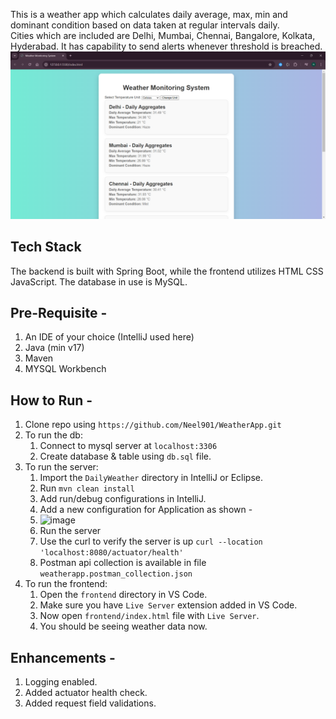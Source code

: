 This is a weather app which calculates daily average, max, min and dominant condition based on data taken at regular intervals daily.
<br>
Cities which are included are Delhi, Mumbai, Chennai, Bangalore, Kolkata, Hyderabad. 
It has capability to send alerts whenever threshold is breached.
<br>
<img src="assets/wmsui.png">
## Tech Stack
The backend is built with Spring Boot, while the frontend utilizes HTML CSS JavaScript. The database in use is MySQL.

## Pre-Requisite - 
1. An IDE of your choice (IntelliJ used here)
2. Java (min v17)
3. Maven
4. MYSQL Workbench
   
## How to Run -
1. Clone repo using  `https://github.com/Neel901/WeatherApp.git`
2. To run the db:
    1. Connect to mysql server at `localhost:3306`
    2. Create database & table using `db.sql` file.
3. To run the server:
    1. Import the `DailyWeather` directory in IntelliJ or Eclipse.
    2. Run `mvn clean install`
    3. Add run/debug configurations in IntelliJ.
    4. Add a new configuration for Application as shown -
    5. ![image](https://github.com/user-attachments/assets/6c70f8af-a210-4791-a997-2fef3d277ed5)
    6. Run the server
    7. Use the curl to verify the server is up `curl --location 'localhost:8080/actuator/health'`
    8. Postman api collection is available in file `weatherapp.postman_collection.json` 
4. To run the frontend:
    1. Open the `frontend` directory in VS Code.
    2. Make sure you have `Live Server` extension added in VS Code.
    3. Now open `frontend/index.html` file with `Live Server`.
    4. You should be seeing weather data now.
  
## Enhancements - 
1. Logging enabled.
2. Added actuator health check.
3. Added request field validations.
